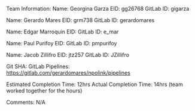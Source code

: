 Team Information:
Name: Georgina Garza
EID: gg26768
GitLab ID: gigarza

Name: Gerardo Mares
EID: grm738
GitLab ID: gerardomares

Name: Edgar Marroquin
EID:
GitLab ID: e_mar

Name: Paul Purifoy
EID:
GitLab ID: pmpurifoy

Name: Jacob Zillifro
EID: jtz257
GitLab ID: JZillifro

Git SHA:
GitLab Pipelines: https://gitlab.com/gerardomares/npolink/pipelines

Estimated Completion Time: 12hrs
Actual Completion Time: 14hrs (team worked together for the hours)

Comments: N/A
